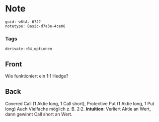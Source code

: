 # Note
```
guid: w6tA.-6?J?
notetype: Basic-d7a3e-4ce08
```

### Tags
```
derivate::04_optionen
```

## Front
Wie funktioniert ein 1:1 Hedge?

## Back
Covered Call (1 Aktie long, 1 Call short), Protective Put (1 Aktie
long, 1 Put long) Auch Vielfache möglich z. B. 2:2.
<b>Intuition</b>: Verliert Aktie an Wert, dann gewinnt Call short
an Wert.
